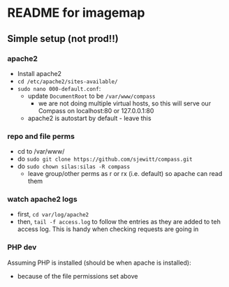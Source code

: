 # README for imagemap

## Simple setup (not prod!!)
 
### apache2

 - Install apache2
 - `cd /etc/apache2/sites-available/`
 - `sudo nano 000-default.conf`:
   - update `DocumentRoot` to be `/var/www/compass`
     - we are not doing multiple virtual hosts, so this will serve our Compass on localhost:80 or 127.0.0.1:80
   - apache2 is autostart by default - leave this 
     
### repo and file perms
 - cd to /var/www/
 - do `sudo git clone https://github.com/sjewitt/compass.git`
 - do `sudo chown silas:silas -R compass`
   - leave group/other perms as r or rx (i.e. default) so apache can read them

### watch apache2 logs
 
 - first, `cd var/log/apache2`
 - then, `tail -f access.log` to follow the entries as they are added to teh access log. This is handy when checking requests are going in
 
### PHP dev

Assuming PHP is installed (should be when apache is installed):

 - because of the file permissions set above 